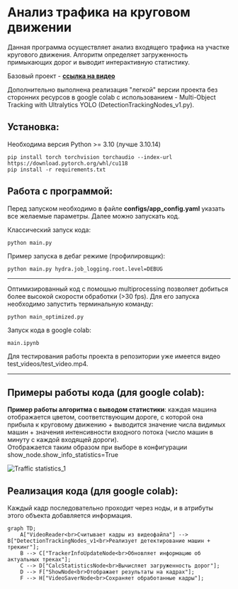 # Анализ трафика на круговом движении

Данная программа осуществляет анализ входящего трафика на участке кругового движения. Алгоритм определяет загруженность примыкающих дорог и выводит интерактивную статистику.

Базовый проект - [__ссылка на видео__](https://youtu.be/u9EtqHz4Vqc)

Дополнительно выполнена реализация "легкой" версии проекта без сторонних ресурсов  в google colab с использованием - Multi-Object Tracking with Ultralytics YOLO (DetectionTrackingNodes_v1.py).

## Установка:
Необходима версия Python >= 3.10 (лучше 3.10.14)
```
pip install torch torchvision torchaudio --index-url https://download.pytorch.org/whl/cu118
pip install -r requirements.txt
```
## Работа с программой:
Перед запуском необходимо в файле __configs/app_config.yaml__ указать все желаемые параметры. Далее можно запускать код.

Классический запуск кода:
```
python main.py
```
Пример запуска в дебаг режиме (профилировщик):
```
python main.py hydra.job_logging.root.level=DEBUG
```
---

Оптимизированный код с помошью multiprocessing позволяет добиться более высокой скорости обработки (>30 fps). Для его запуска необходимо запустить терминальную команду:
```
python main_optimized.py 
```

Запуск кода в google colab:
```
main.ipynb 
```
Для тестирования работы проекта в репозитории уже имеется видео test_videos/test_video.mp4. 


---
## Примеры работы кода (для google colab):

__Пример работы алгоритма c выводом статистики__: каждая машина отображается цветом, соответствующим дороге, с которой она прибыла к круговому движению + выводится значение числа видимых машин + значения интенсивности входного потока (число машин в минуту с каждой входящей дороги). <br/>Отображается таким образом при выборе в конфигурации show_node.show_info_statistics=True 

![Traffic statistics_1](video_out/result_video.gif)

## Реализация кода (для google colab):

Каждый кадр последовательно проходит через ноды, и в атрибуты этого объекта добавляется информация.

```mermaid
graph TD;
    A["VideoReader<br>Считывает кадры из видеофайла"] --> B["DetectionTrackingNodes_v1<br>Реализует детектирование машин + трекинг"];
    B --> C["TrackerInfoUpdateNode<br>Обновляет информацию об актуальных треках"];
    C --> D["CalcStatisticsNode<br>Вычисляет загруженность дорог"];     
    D --> F["ShowNode<br>Отображает результаты на кадрах"];
    F --> H["VideoSaverNode<br>Сохраняет обработанные кадры"]; 
```




